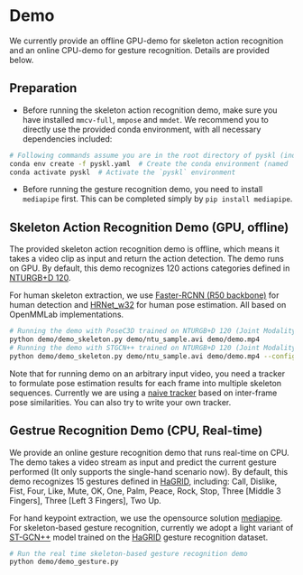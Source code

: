 # Demo

We currently provide an offline GPU-demo for skeleton action recognition and an online CPU-demo for gesture recognition. Details are provided below.

## Preparation

- Before running the skeleton action recognition demo, make sure you have installed `mmcv-full`, `mmpose` and `mmdet`. We recommend you to directly use the provided conda environment, with all necessary dependencies included:
```bash
# Following commands assume you are in the root directory of pyskl (indicated as `$PYSKL`)
conda env create -f pyskl.yaml  # Create the conda environment (named `pyskl`) for this project, run it if you haven't created one yet.
conda activate pyskl  # Activate the `pyskl` environment
```
- Before running the gesture recognition demo, you need to install `mediapipe` first. This can be completed simply by `pip install mediapipe`.

## Skeleton Action Recognition Demo (GPU, offline)

The provided skeleton action recognition demo is offline, which means it takes a video clip as input and return the action detection. The demo runs on GPU. By default, this demo recognizes 120 actions categories defined in [NTURGB+D 120](https://arxiv.org/abs/1905.04757).

For human skeleton extraction, we use [Faster-RCNN (R50 backbone)](/demo/faster_rcnn_r50_fpn_2x_coco.py) for human detection and [HRNet_w32](demo/hrnet_w32_coco_256x192.py) for human pose estimation. All based on OpenMMLab implementations.

```bash
# Running the demo with PoseC3D trained on NTURGB+D 120 (Joint Modality), which is the default option. The input file is demo/ntu_sample.avi, the output file is demo/demo.mp4
python demo/demo_skeleton.py demo/ntu_sample.avi demo/demo.mp4
# Running the demo with STGCN++ trained on NTURGB+D 120 (Joint Modality). The input file is demo/ntu_sample.avi, the output file is demo/demo.mp4
python demo/demo_skeleton.py demo/ntu_sample.avi demo/demo.mp4 --config configs/stgcn++/stgcn++_ntu120_xsub_hrnet/j.py --checkpoint http://download.openmmlab.com/mmaction/pyskl/ckpt/stgcnpp/stgcnpp_ntu120_xsub_hrnet/j.pth
```

Note that for running demo on an arbitrary input video, you need a tracker to formulate pose estimation results for each frame into multiple skeleton sequences. Currently we are using a [naive tracker](https://github.com/kennymckormick/pyskl/blob/4ddb7ac384e231694fd2b4b7774144e5762862ab/demo/demo_skeleton.py#L192) based on inter-frame pose similarities. You can also try to write your own tracker.

## Gestrue Recognition Demo (CPU, Real-time)

We provide an online gesture recognition demo that runs real-time on CPU. The demo takes a video stream as input and predict the current gesture performed (It only supports the single-hand scenario now). By default, this demo recognizes 15 gestures defined in [HaGRID](https://github.com/hukenovs/hagrid), including: Call, Dislike, Fist, Four, Like, Mute, OK, One, Palm, Peace, Rock, Stop, Three [Middle 3 Fingers], Three [Left 3 Fingers], Two Up.

For hand keypoint extraction, we use the opensource solution [mediapipe](https://google.github.io/mediapipe/). For skeleton-based gesture recognition, currently we adopt a light variant of [ST-GCN++](/demo/stgcnpp_gesture.py) model trained on the [HaGRID](https://github.com/hukenovs/hagrid) gesture recognition dataset.

```bash
# Run the real time skeleton-based gesture recognition demo
python demo/demo_gesture.py
```
